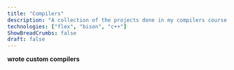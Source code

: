 ```yaml
---
title: "Compilers"
description: "A collection of the projects done in my compilers course using Flex, Bison, and MIPS."
technologies: ["flex", "bison", "c++"]
ShowBreadCrumbs: false
draft: false
---
```


**wrote custom compilers**
